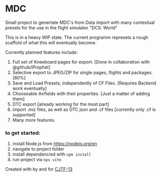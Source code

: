 # MDC

Small project to genertate MDC's from Data import with many contextual presets for the use in the flight simulator "DCS: World"

This is in a heavy WIP state.
The current programm represets a rough scaffold of what this will eventually become.

Currently planned features include:

1. Full set of Kneeboard pages for export. [Done in collaboration with @github/iProphet]
2. Selective export to JPEG/ZIP for single pages, flights and packages. [60%]
3. Save and Load Presets, independently of CF Files. [Requires Backend work eventually]
4. Chooseable Airfields with their properties. [Just a matter of adding them]
5. DTC export [already working for the most part]
6. import .miz files, as well as DTC json and .cf files [currently only .cf is supported]
7. Many more features.

### to get started:

1. install Node.js from https://nodejs.org/en
2. navigate to project folder
3. install dependencied with `npm install`
4. run project via `npx vite`

Created with by and for [CJTF-13](https://discord.gg/tawdcs)
